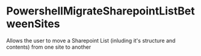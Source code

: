 # PowershellMigrateSharepointListBetweenSites
Allows the user to move a Sharepoint List (inluding it's structure and contents) from one site to another
